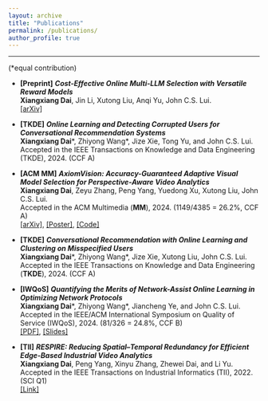 ```yaml
---
layout: archive
title: "Publications"
permalink: /publications/
author_profile: true
---
```




------
(\*equal contribution)<br>

- **[Preprint]** ***Cost-Effective Online Multi-LLM Selection with Versatile Reward Models***<br>
**Xiangxiang Dai**, Jin Li, Xutong Liu, Anqi Yu, John C.S. Lui.<br>
[[arXiv]](https://arxiv.org/abs/2405.16587)<br>


- **[TKDE]** ***Online Learning and Detecting Corrupted Users for Conversational Recommendation Systems***<br>
**Xiangxiang Dai**\*, Zhiyong Wang\*, Jize Xie, Tong Yu, and John C.S. Lui.<br>
Accepted in the IEEE Transactions on Knowledge and Data Engineering (TKDE), 2024. (CCF A)<br>


- **[ACM MM]** ***AxiomVision: Accuracy-Guaranteed Adaptive Visual Model Selection for Perspective-Aware Video Analytics***<br>
**Xiangxiang Dai**, Zeyu Zhang, Peng Yang, Yuedong Xu, Xutong Liu, John C.S. Lui.<br>
Accepted in the ACM Multimedia (**MM**), 2024. (1149/4385 = 26.2%, CCF A)<br>
[[arXiv]](https://arxiv.org/abs/2407.20124), [[Poster]](https://xiangxdai.github.io/files/Poster4ACMMM24.pdf), [[Code]](https://github.com/zeyuzhangzyz/AxiomVision)<br>


- **[TKDE]** ***Conversational Recommendation with Online Learning and Clustering on Misspecified Users***<br>
**Xiangxiang Dai**\*, Zhiyong Wang\*, Jize Xie, Xutong Liu, John C.S. Lui.<br>
 Accepted in the IEEE Transactions on Knowledge and Data Engineering (**TKDE**), 2024. (CCF A)<br>


- **[IWQoS]** ***Quantifying the Merits of Network-Assist Online Learning in Optimizing Network Protocols***<br>
**Xiangxiang Dai**\*, Zhiyong Wang\*, Jiancheng Ye, and John C.S. Lui.<br>
Accepted in the IEEE/ACM International Symposium on Quality of Service (IWQoS), 2024. (81/326 = 24.8%, CCF B)<br>
[[PDF]](https://xiangxdai.github.io/files/IWQoS24.pdf), [[Slides]](https://xiangxdai.github.io/files/Slides4IWQoS24.pdf)<br>


- **[TII]** ***RESPIRE: Reducing Spatial–Temporal Redundancy for Efficient Edge-Based Industrial Video Analytics***<br>
**Xiangxiang Dai**, Peng Yang, Xinyu Zhang, Zhewei Dai, and Li Yu.<br>
Accepted in the IEEE Transactions on Industrial Informatics (TII), 2022. (SCI Q1)<br>
[[Link]](https://ieeexplore.ieee.org/document/9745772)<br>




